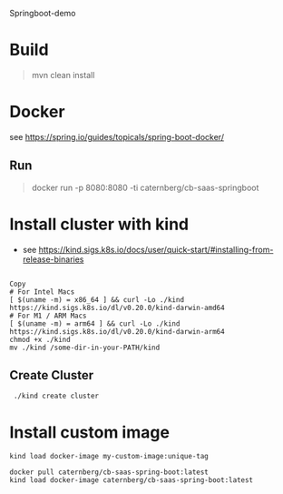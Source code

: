Springboot-demo

# Build 
> mvn clean install

# Docker

see https://spring.io/guides/topicals/spring-boot-docker/

## Run
> docker run -p 8080:8080  -ti caternberg/cb-saas-springboot

# Install cluster with kind

* see https://kind.sigs.k8s.io/docs/user/quick-start/#installing-from-release-binaries

```

Copy
# For Intel Macs
[ $(uname -m) = x86_64 ] && curl -Lo ./kind https://kind.sigs.k8s.io/dl/v0.20.0/kind-darwin-amd64
# For M1 / ARM Macs
[ $(uname -m) = arm64 ] && curl -Lo ./kind https://kind.sigs.k8s.io/dl/v0.20.0/kind-darwin-arm64
chmod +x ./kind
mv ./kind /some-dir-in-your-PATH/kind
```

## Create Cluster
```
 ./kind create cluster
```

# Install custom image 

```
kind load docker-image my-custom-image:unique-tag

docker pull caternberg/cb-saas-spring-boot:latest
kind load docker-image caternberg/cb-saas-spring-boot:latest
```









